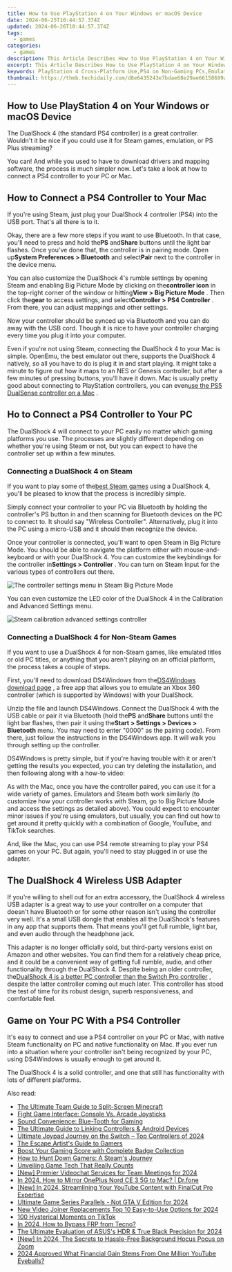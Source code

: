 ```yaml
---
title: How to Use PlayStation 4 on Your Windows or macOS Device
date: 2024-06-25T10:44:57.374Z
updated: 2024-06-26T10:44:57.374Z
tags:
  - games
categories:
  - games
description: This Article Describes How to Use PlayStation 4 on Your Windows or macOS Device
excerpt: This Article Describes How to Use PlayStation 4 on Your Windows or macOS Device
keywords: PlayStation 4 Cross-Platform Use,PS4 on Non-Gaming PCs,Emulation Software for PS4 Games,Using PlayStation 4 Remotely with Windows/macOS,PS4 Compatibility with Windows and macOS,Guide for PlayStation 4 OS Integration,Remote Gameplay via PC with PlayStation 4
thumbnail: https://thmb.techidaily.com/d8e6435243e7bdae68e29ae66158699a00161b12482bc1fecd3d439c888dea97.png
---
```


## How to Use PlayStation 4 on Your Windows or macOS Device

 The DualShock 4 (the standard PS4 controller) is a great controller. Wouldn't it be nice if you could use it for Steam games, emulation, or PS Plus streaming?

 You can! And while you used to have to download drivers and mapping software, the process is much simpler now. Let's take a look at how to connect a PS4 controller to your PC or Mac.

## How to Connect a PS4 Controller to Your Mac

 If you're using Steam, just plug your DualShock 4 controller (PS4) into the USB port. That's all there is to it.

 Okay, there are a few more steps if you want to use Bluetooth. In that case, you'll need to press and hold the**PS** and**Share** buttons until the light bar flashes. Once you've done that, the controller is in pairing mode. Open up**System Preferences > Bluetooth** and select**Pair** next to the controller in the device menu.

 You can also customize the DualShock 4's rumble settings by opening Steam and enabling Big Picture Mode by clicking on the**controller icon** in the top-right corner of the window or hitting**View > Big Picture Mode** . Then click the**gear** to access settings, and select**Controller > PS4 Controller** . From there, you can adjust mappings and other settings.

 Now your controller should be synced up via Bluetooth and you can do away with the USB cord. Though it is nice to have your controller charging every time you plug it into your computer.

 Even if you're not using Steam, connecting the DualShock 4 to your Mac is simple. OpenEmu, the best emulator out there, supports the DualShock 4 natively, so all you have to do is plug it in and start playing. It might take a minute to figure out how it maps to an NES or Genesis controller, but after a few minutes of pressing buttons, you'll have it down. Mac is usually pretty good about connecting to PlayStation controllers, you can even[use the PS5 DualSense controller on a Mac](https://www.makeuseof.com/how-to-use-ps5-dualsense-controller-with-mac/) .

## Ho to Connect a PS4 Controller to Your PC

 The DualShock 4 will connect to your PC easily no matter which gaming platforms you use. The processes are slightly different depending on whether you're using Steam or not, but you can expect to have the controller set up within a few minutes.

### Connecting a DualShock 4 on Steam

 If you want to play some of the[best Steam games](https://www.makeuseof.com/tag/best-free-steam-games/) using a DualShock 4, you'll be pleased to know that the process is incredibly simple.

 Simply connect your controller to your PC via Bluetooth by holding the controller's PS button in and then scanning for Bluetooth devices on the PC to connect to. It should say "Wireless Controller". Alternatively, plug it into the PC using a micro-USB and it should then recognize the device.

 Once your controller is connected, you'll want to open Steam in Big Picture Mode. You should be able to navigate the platform either with mouse-and-keyboard or with your DualShock 4\. You can customize the keybindings for the controller in**Settings > Controller** . You can turn on Steam Input for the various types of controllers out there.

![The controller settings menu in Steam Big Picture Mode](https://static1.makeuseofimages.com/wordpress/wp-content/uploads/2023/08/steam-big-picture-controller.jpg)

 You can even customize the LED color of the DualShock 4 in the Calibration and Advanced Settings menu.

![Steam calibration advanced settings controller](https://static1.makeuseofimages.com/wordpress/wp-content/uploads/2023/08/steam-big-picture-mode-led.jpg)

### Connecting a DualShock 4 for Non-Steam Games

 If you want to use a DualShock 4 for non-Steam games, like emulated titles or old PC titles, or anything that you aren't playing on an official platform, the process takes a couple of steps.

 First, you'll need to download DS4Windows from the[DS4Windows download page](https://ds4-windows.com/download/ryochan7-ds4windows/) , a free app that allows you to emulate an Xbox 360 controller (which is supported by Windows) with your DualShock.

 Unzip the file and launch DS4Windows. Connect the DualShock 4 with the USB cable or pair it via Bluetooth (hold the**PS** and**Share** buttons until the light bar flashes, then pair it using the**Start > Settings > Devices > Bluetooth** menu. You may need to enter "0000" as the pairing code). From there, just follow the instructions in the DS4Windows app. It will walk you through setting up the controller.

 DS4Windows is pretty simple, but if you're having trouble with it or aren't getting the results you expected, you can try deleting the installation, and then following along with a how-to video:

 As with the Mac, once you have the controller paired, you can use it for a wide variety of games. Emulators and Steam both work similarly (to customize how your controller works with Steam, go to Big Picture Mode and access the settings as detailed above). You could expect to encounter minor issues if you're using emulators, but usually, you can find out how to get around it pretty quickly with a combination of Google, YouTube, and TikTok searches.

 And, like the Mac, you can use PS4 remote streaming to play your PS4 games on your PC. But again, you'll need to stay plugged in or use the adapter.

## The DualShock 4 Wireless USB Adapter

 If you're willing to shell out for an extra accessory, the DualShock 4 wireless USB adapter is a great way to use your controller on a computer that doesn't have Bluetooth or for some other reason isn't using the controller very well. It's a small USB dongle that enables all the DualShock's features in any app that supports them. That means you'll get full rumble, light bar, and even audio through the headphone jack.

 This adapter is no longer officially sold, but third-party versions exist on Amazon and other websites. You can find them for a relatively cheap price, and it could be a convenient way of getting full rumble, audio, and other functionality through the DualShock 4\. Despite being an older controller, the[DualShock 4 is a better PC controller than the Switch Pro controller](https://www.makeuseof.com/dualshock-4-vs-switch-pro-controller-best-for-pc-gaming/) , despite the latter controller coming out much later. This controller has stood the test of time for its robust design, superb responsiveness, and comfortable feel.

## Game on Your PC With a PS4 Controller

 It's easy to connect and use a PS4 controller on your PC or Mac, with native Steam functionality on PC and native functionality on Mac. If you ever run into a situation where your controller isn't being recognized by your PC, using DS4Windows is usually enough to get around it.

 The DualShock 4 is a solid controller, and one that still has functionality with lots of different platforms.


<ins class="adsbygoogle"
     style="display:block"
     data-ad-format="autorelaxed"
     data-ad-client="ca-pub-7571918770474297"
     data-ad-slot="1223367746"></ins>



<ins class="adsbygoogle"
     style="display:block"
     data-ad-client="ca-pub-7571918770474297"
     data-ad-slot="8358498916"
     data-ad-format="auto"
     data-full-width-responsive="true"></ins>

<span class="atpl-alsoreadstyle">Also read:</span>
<div><ul>
<li><a href="https://games-able.techidaily.com/the-ultimate-team-guide-to-split-screen-minecraft/"><u>The Ultimate Team Guide to Split-Screen Minecraft</u></a></li>
<li><a href="https://games-able.techidaily.com/fight-game-interface-console-vs-arcade-joysticks/"><u>Fight Game Interface: Console Vs. Arcade Joysticks</u></a></li>
<li><a href="https://games-able.techidaily.com/sound-convenience-blue-tooth-for-gaming/"><u>Sound Convenience: Blue-Tooth for Gaming</u></a></li>
<li><a href="https://games-able.techidaily.com/the-ultimate-guide-to-linking-controllers-and-android-devices/"><u>The Ultimate Guide to Linking Controllers & Android Devices</u></a></li>
<li><a href="https://games-able.techidaily.com/ultimate-joypad-journey-on-the-switch-top-controllers-of-2024/"><u>Ultimate Joypad Journey on the Switch – Top Controllers of 2024</u></a></li>
<li><a href="https://games-able.techidaily.com/the-escape-artists-guide-to-gamers/"><u>The Escape Artist's Guide to Gamers</u></a></li>
<li><a href="https://games-able.techidaily.com/boost-your-gaming-score-with-complete-badge-collection/"><u>Boost Your Gaming Score with Complete Badge Collection</u></a></li>
<li><a href="https://games-able.techidaily.com/how-to-hunt-down-gamers-a-steams-journey/"><u>How to Hunt Down Gamers: A Steam's Journey</u></a></li>
<li><a href="https://games-able.techidaily.com/unveiling-game-tech-that-really-counts/"><u>Unveiling Game Tech That Really Counts</u></a></li>
<li><a href="https://visual-screen-recording.techidaily.com/new-premier-videochat-services-for-team-meetings-for-2024/"><u>[New] Premier Videochat Services for Team Meetings for 2024</u></a></li>
<li><a href="https://screen-mirror.techidaily.com/in-2024-how-to-mirror-oneplus-nord-ce-3-5g-to-mac-drfone-by-drfone-android/"><u>In 2024, How to Mirror OnePlus Nord CE 3 5G to Mac? | Dr.fone</u></a></li>
<li><a href="https://youtube-data.techidaily.com/n-2024-streamlining-your-youtube-content-with-finalcut-pro-expertise/"><u>[New] In 2024, Streamlining Your YouTube Content with FinalCut Pro Expertise</u></a></li>
<li><a href="https://digital-screen-recording.techidaily.com/ultimate-game-series-parallels-not-gta-v-edition-for-2024/"><u>Ultimate Game Series Parallels - Not GTA V Edition for 2024</u></a></li>
<li><a href="https://video-creation-software.techidaily.com/new-video-joiner-replacements-top-10-easy-to-use-options-for-2024/"><u>New Video Joiner Replacements Top 10 Easy-to-Use Options for 2024</u></a></li>
<li><a href="https://tiktok-clips.techidaily.com/100-hysterical-moments-on-tiktok/"><u>100 Hysterical Moments on TikTok</u></a></li>
<li><a href="https://bypass-frp.techidaily.com/in-2024-how-to-bypass-frp-from-tecno-by-drfone-android/"><u>In 2024, How to Bypass FRP from Tecno?</u></a></li>
<li><a href="https://some-skills.techidaily.com/the-ultimate-evaluation-of-asuss-hdr-and-true-black-precision-for-2024/"><u>The Ultimate Evaluation of ASUS's HDR & True Black Precision for 2024</u></a></li>
<li><a href="https://remote-screen-capture.techidaily.com/new-in-2024-the-secrets-to-hassle-free-background-hocus-pocus-on-zoom/"><u>[New] In 2024, The Secrets to Hassle-Free Background Hocus Pocus on Zoom</u></a></li>
<li><a href="https://facebook-record-videos.techidaily.com/2024-approved-what-financial-gain-stems-from-one-million-youtube-eyeballs/"><u>2024 Approved  What Financial Gain Stems From One Million YouTube Eyeballs?</u></a></li>
</ul></div>
